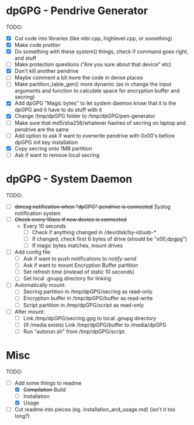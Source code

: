 # dpGPG - Pendrive Generator

TODO:
- [x] Cut code into libraries (like mbr.cpp, highlevel.cpp, or something)
- [x] Make code *prettier*
- [x] Do something with these system() things, check if command goes right, and stuff
- [ ] Make protection questions ("Are you sure about that device" etc)
- [x] Don't kill another pendrive
- [ ] Maybe comment a bit more the code in dense places
- [ ] Make partition_table_gen() more dynamic (as in change the input arguments and function to calculate space for encryption buffer and secring)
- [x] Add dpGPG "Magic bytes" to let system daemon know that it is the dpGPG and it have to do stuff with it
- [x] Change /tmp/dpGPG folder to /tmp/dpGPG/pen-generator
- [ ] Make sure that md5/sha256/whatever hashes of secring on laptop and pendrive are the same
- [ ] Add option to ask if want to overwrite pendrive with 0x00's before dpGPG init key installation
- [x] Copy secring onto 1MB partition
- [ ] Ask if want to remove local secring

# dpGPG - System Daemon

TODO:
- [ ] ~~dmesg notification when "dpGPG" pendrive is connected~~ Syslog notification system
- [ ] ~~Check every 10sec if new device is connected~~
  - Every 10 seconds
    - [ ] Check if anything changed in /dev/disk/by-id/usb-*
    - [ ] If changed, check first 6 bytes of drive (should be "x00,dpgpg")
    - [ ] If magic bytes matches, mount drives
- [ ] Add config file
  - [ ] Ask if want to push notifications to *notify-send*
  - [ ] Ask if want to mount Encryption Buffer partition
  - [ ] Set refresh time (instead of static 10 seconds)
  - [ ] Set local .gnupg directory for linking
- [ ] Automatically mount:
  - [ ] Secring partition in /tmp/dpGPG/secring as read-only
  - [ ] Encryption buffer in /tmp/dpGPG/buffer as read-write
  - [ ] Script partition in /tmp/dpGPG/script as read-only
- [ ] After mount:
  - [ ] Link /tmp/dpGPG/secring.gpg to local .gnupg directory
  - [ ] (If /media exists) Link /tmp/dpGPG/buffer to /media/dpGPG
  - [ ] Run "autorun.sh" from /tmp/dpGPG/script

# Misc

TODO:
- [ ] Add some things to readme
  - [x] ~~Compilation~~ Build
  - [ ] Installation
  - [x] Usage
- [ ] Cut readme into pieces (eg. installation_and_usage.md) (isn't it too long?)
